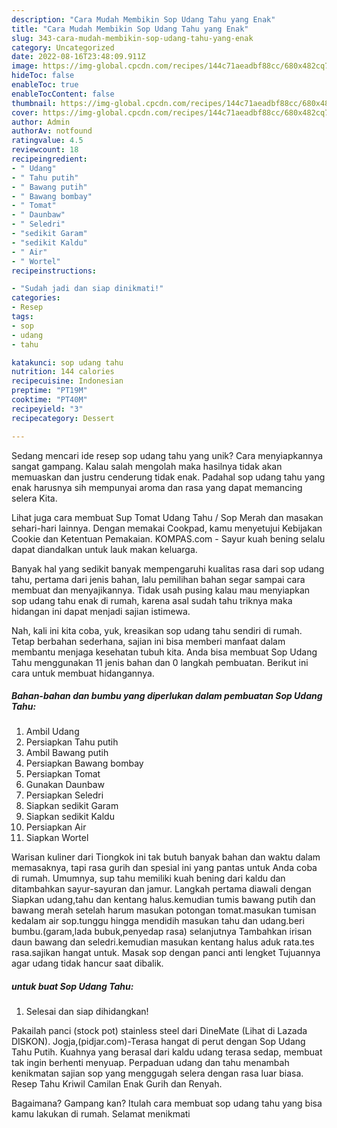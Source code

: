 ```yaml
---
description: "Cara Mudah Membikin Sop Udang Tahu yang Enak"
title: "Cara Mudah Membikin Sop Udang Tahu yang Enak"
slug: 343-cara-mudah-membikin-sop-udang-tahu-yang-enak
category: Uncategorized
date: 2022-08-16T23:48:09.911Z
image: https://img-global.cpcdn.com/recipes/144c71aeadbf88cc/680x482cq70/sop-udang-tahu-foto-resep-utama.jpg
hideToc: false
enableToc: true
enableTocContent: false
thumbnail: https://img-global.cpcdn.com/recipes/144c71aeadbf88cc/680x482cq70/sop-udang-tahu-foto-resep-utama.jpg
cover: https://img-global.cpcdn.com/recipes/144c71aeadbf88cc/680x482cq70/sop-udang-tahu-foto-resep-utama.jpg
author: Admin
authorAv: notfound
ratingvalue: 4.5
reviewcount: 18
recipeingredient:
- " Udang"
- " Tahu putih"
- " Bawang putih"
- " Bawang bombay"
- " Tomat"
- " Daunbaw"
- " Seledri"
- "sedikit Garam"
- "sedikit Kaldu"
- " Air"
- " Wortel"
recipeinstructions:

- "Sudah jadi dan siap dinikmati!"
categories:
- Resep
tags:
- sop
- udang
- tahu

katakunci: sop udang tahu 
nutrition: 144 calories
recipecuisine: Indonesian
preptime: "PT19M"
cooktime: "PT40M"
recipeyield: "3"
recipecategory: Dessert

---
```





Sedang mencari ide resep sop udang tahu yang unik? Cara menyiapkannya sangat gampang. Kalau salah mengolah maka hasilnya tidak akan memuaskan dan justru cenderung tidak enak. Padahal sop udang tahu yang enak harusnya sih mempunyai aroma dan rasa yang dapat memancing selera Kita.





Lihat juga cara membuat Sup Tomat Udang Tahu / Sop Merah dan masakan sehari-hari lainnya. Dengan memakai Cookpad, kamu menyetujui Kebijakan Cookie dan Ketentuan Pemakaian. KOMPAS.com - Sayur kuah bening selalu dapat diandalkan untuk lauk makan keluarga.

Banyak hal yang sedikit banyak mempengaruhi kualitas rasa dari sop udang tahu, pertama dari jenis bahan, lalu pemilihan bahan segar sampai cara membuat dan menyajikannya. Tidak usah pusing kalau mau menyiapkan sop udang tahu enak di rumah, karena asal sudah tahu triknya maka hidangan ini dapat menjadi sajian istimewa.






Nah, kali ini kita coba, yuk, kreasikan sop udang tahu sendiri di rumah. Tetap berbahan sederhana, sajian ini bisa memberi manfaat dalam membantu menjaga kesehatan tubuh kita. Anda bisa membuat Sop Udang Tahu menggunakan 11 jenis bahan dan 0 langkah pembuatan. Berikut ini cara untuk membuat hidangannya.

<!--inarticleads1-->

##### Bahan-bahan dan bumbu yang diperlukan dalam pembuatan Sop Udang Tahu:

1. Ambil  Udang
1. Persiapkan  Tahu putih
1. Ambil  Bawang putih
1. Persiapkan  Bawang bombay
1. Persiapkan  Tomat
1. Gunakan  Daunbaw
1. Persiapkan  Seledri
1. Siapkan sedikit Garam
1. Siapkan sedikit Kaldu
1. Persiapkan  Air
1. Siapkan  Wortel


Warisan kuliner dari Tiongkok ini tak butuh banyak bahan dan waktu dalam memasaknya, tapi rasa gurih dan spesial ini yang pantas untuk Anda coba di rumah. Umumnya, sup tahu memiliki kuah bening dari kaldu dan ditambahkan sayur-sayuran dan jamur. Langkah pertama diawali dengan Siapkan udang,tahu dan kentang halus.kemudian tumis bawang putih dan bawang merah setelah harum masukan potongan tomat.masukan tumisan kedalam air sop.tunggu hingga mendidih masukan tahu dan udang.beri bumbu.(garam,lada bubuk,penyedap rasa) selanjutnya Tambahkan irisan daun bawang dan seledri.kemudian masukan kentang halus aduk rata.tes rasa.sajikan hangat untuk. Masak sop dengan panci anti lengket Tujuannya agar udang tidak hancur saat dibalik. 

<!--inarticleads2-->

#####  untuk buat Sop Udang Tahu:


1. Selesai dan siap dihidangkan!

Pakailah panci (stock pot) stainless steel dari DineMate (Lihat di Lazada DISKON). Jogja,(pidjar.com)-Terasa hangat di perut dengan Sop Udang Tahu Putih. Kuahnya yang berasal dari kaldu udang terasa sedap, membuat tak ingin berhenti menyuap. Perpaduan udang dan tahu menambah kenikmatan sajian sop yang menggugah selera dengan rasa luar biasa. Resep Tahu Kriwil Camilan Enak Gurih dan Renyah. 

Bagaimana? Gampang kan? Itulah cara membuat sop udang tahu yang bisa kamu lakukan di rumah. Selamat menikmati
